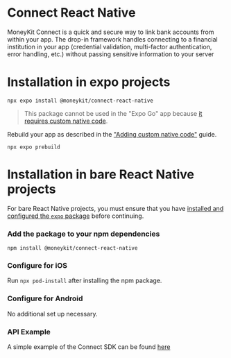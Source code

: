 # Connect React Native

MoneyKit Connect is a quick and secure way to link bank accounts from within your app. The drop-in framework handles connecting to a financial institution in your app (credential validation, multi-factor authentication, error handling, etc.) without passing sensitive information to your server

# Installation in expo projects

```
npx expo install @moneykit/connect-react-native
```

> This package cannot be used in the "Expo Go" app because [it requires custom native code](https://docs.expo.dev/workflow/customizing/).

Rebuild your app as described in the ["Adding custom native code"](https://docs.expo.dev/workflow/customizing/) guide.

```
npx expo prebuild
```

# Installation in bare React Native projects

For bare React Native projects, you must ensure that you have [installed and configured the `expo` package](https://docs.expo.dev/bare/installing-expo-modules/) before continuing.

### Add the package to your npm dependencies

```
npm install @moneykit/connect-react-native
```

### Configure for iOS

Run `npx pod-install` after installing the npm package.

### Configure for Android

No additional set up necessary.

### API Example

A simple example of the Connect SDK can be found [here](https://github.com/moneykit/moneykit-react-native/blob/main/example/App.tsx)